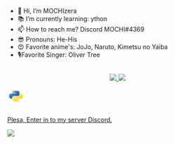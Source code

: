 - 👋 Hi, I’m MOCHIzera
- 📚 I’m currently learning: ython
- 📫 How to reach me? Discord MOCHI#4369
- 😎 Pronouns: He-His
- 😍 Favorite anime's: JoJo, Naruto, Kimetsu no Yaiba
- 🎙Favorite Singer: Oliver Tree
##

<div align="center">
  <a href="https://github.com/MOCHIzera">
  <img height="180em" src="https://github-readme-stats.vercel.app/api?username=MOCHIzera&show_icons=true&theme=dracula&include_all_commits=true&count_private=true"/>
  <img height="180em" src="https://github-readme-stats.vercel.app/api/top-langs/?username=MOCHIzera&layout=compact&langs_count=7&theme=dracula"/>
</div>

<div style="display: inline_block"><br>
  <img align="center" alt="Rafa-Python" height="30" width="40" src="https://raw.githubusercontent.com/devicons/devicon/master/icons/python/python-original.svg">
</div>

##

Plesa, Enter in to my server Discord.
<div>
 <a href="https://discord.gg/5Ubwmbxu" target="_blank"><img src="https://img.shields.io/badge/Discord-7289DA?style=for-the-badge&logo=discord&logoColor=white" target="_blank"></a>  
</div>
